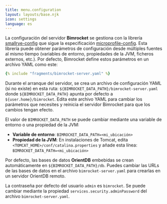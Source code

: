 ```yaml
---
title: menu.configuration
layout: layouts/base.njk
icon: settings
language: es
---
```



La configuración del servidor **Bimrocket** se gestiona con la librería [smallrye-config](https://smallrye.io/smallrye-config) que sigue la especificación [microprofile-config](https://microprofile.io/specifications/microprofile-config-2/). Esta librería puede obtener parámetros de configuración desde múltiples fuentes al mismo tiempo (variables de entorno, propiedades de la JVM, ficheros externos, etc.).
Por defecto, Bimrocket define estos parámetros en un archivo YAML como este:

```yaml
{% include "fragments/bimrocket-server.yaml" %}
```

Durante el arranque del servidor, se crea un archivo de configuración YAML (si no existe) en esta ruta: `${BIMROCKET_DATA_PATH}/bimrocket-server.yaml`
donde `${BIMROCKET_DATA_PATH}` apunta por defecto a `${user.home}/bimrocket`.
Edita este archivo YAML para cambiar los parámetros que necesites y reinicia el servidor Bimrocket para que los cambios tengan efecto.

El valor de `BIMROCKET_DATA_PATH` se puede cambiar mediante una variable de entorno o una propiedad de la JVM:
  - **Variable de entorno**: `BIMROCKET_DATA_PATH=<mi_ubicación>`
  - **Propiedad de la JVM**: En instalaciones de Tomcat, edita `<TOMCAT_HOME>/conf/catalina.properties` y añade esta línea: `BIMROCKET_DATA_PATH=<mi_ubicación>`

Por defecto, las bases de datos **OrientDB** embebidas se crean automáticamente en `${BIMROCKET_DATA_PATH}/db`.
Puedes cambiar las URLs de las bases de datos en el archivo `bimrocket-server.yaml` para crearlas en un servidor OrientDB remoto.

La contraseña por defecto del usuario `admin` es `bimrocket`.
Se puede cambiar mediante la propiedad `services.security.adminPassword` del archivo `bimrocket-server.yaml`.






